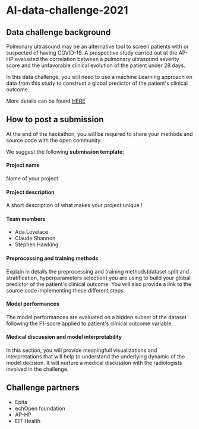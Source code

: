 # AI-data-challenge-2021

## Data challenge background

Pulmonary ultrasound may be an alternative tool to screen patients with or suspected of having COVID-19. A prospective study carried out at the AP-HP evaluated the correlation between a pulmonary ultrasound severity score and the unfavorable clinical evolution of the patient under 28 days.

In this data challenge, you will need to use a machine Learning approach on data from this study to construct a global predictor of the patient's clinical outcome.

More details can be found [HERE](ProjectDescription.md)

## How to post a submission

At the end of the hackathon, you will be required to share your methods and source code with the open community.  

We suggest the following **submission template**:

#### Project name

Name of your project

#### Project description

A short description of what makes your project unique !

#### Team members

* Ada Lovelace
* Claude Shannon
* Stephen Hawking

#### Preprocessing and training methods

Explain in details the preprocessing and training methods(dataset split and stratification, hyperparameters selection) you are using to build your global predictor of the patient's clinical outcome.
You will also provide a link to the source code implementing these different steps.

#### Model performances
The model performances are evaluated on a hidden subset of the dataset following the F1-score applied to patient's clinical outcome variable.

#### Medical discussion and model interpretability

In this section, you will provide meaningfull visualizations and interpretations that will help to understand the underlying dynamic of the model decision. It will nurture a medical discussion with the radiologists involved in the challenge.  

## Challenge partners

* Epita
* echOpen foundation
* AP-HP
* EIT Health
